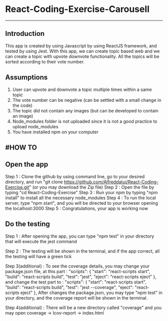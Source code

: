 # React-Coding-Exercise-Carousell

---------------------------------

Introduction
------------
This app is created by using Javascript by using ReactJS framework, and tested by using Jest. With this app, we can create topic based web and we can create a topic with upvote downvote functionality. All the topics will be sorted according to their vote number.

Assumptions
-----------

1) User can upvote and downvote a topic multiple times within a same topic
2) The vote number can be negative (can be settled with a small change in the code)
3) The topic did not contain any images (but can be developed to contain an image)
4) Node_modules folder is not uploaded since it is not a good practice to upload node_modules
5) You have installed npm on your computer

#HOW TO
-------
Open the app
------------

Step 1 : Clone the github by using command line, go to your desired directory, and run "git clone https://github.com/Alfreddatui/React-Coding-Exercise.git" (or you may download the Zip file)
Step 2 : Open the file by typing "cd React-Coding-Exercise"
Step 3 : Run your npm by typing "npm install" to install all the necessary node_modules
Step 4 : To run the local server, type "npm start", and you will be directed to your browser opening the localhost:3000
Step 5 : Congratulations, your app is working now

Do the testing
--------------

Step 1 : After opening the app, you can type "npm test" in your directory that will execute the jest command

Step 2 : The testing will be shown in the terminal, and if the app correct, all the testing will have a green tick

Step 3(additional) : To see the coverage details, you may change your package.json file, at this part :
		"scripts": {
		    "start": "react-scripts start",
		    "build": "react-scripts build",
		    "test": "jest",
		    "eject": "react-scripts eject"
		  },
and change the test part to :
		"scripts": {
		    "start": "react-scripts start",
		    "build": "react-scripts build",
		    "test": "jest --coverage",
		    "eject": "react-scripts eject"
		  },
After changes the package.json, you may type "npm test" in your directory, and the coverage report will be shown in the terminal.

Step 4(additional) : There will be a new directory called "coverage" and you may open coverage -> Icov-report -> index.html